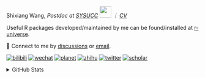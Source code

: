 
<p>Shixiang Wang, <em>Postdoc at <a href="https://sysucc.org.cn/">SYSUCC</a> <img src="https://media.giphy.com/media/WUlplcMpOCEmTGBtBW/giphy.gif" width="30">  ｜ <a href="https://shixiangwang.github.io/cv-shixiang/">CV</a>
</em></p>

Useful R packages developed/maintained by me can be found/installed at [r-universe](https://shixiangwang.r-universe.dev/).

💬 Connect to me by
[discussions](https://github.com/ShixiangWang/self-study/discussions) or [email](mailto:shixiang1994wang@gmail.com). 

[![bilibili](https://img.shields.io/badge/王诗翔-B站-yellow)](https://space.bilibili.com/11553374) [![wechat](https://img.shields.io/badge/王诗翔-微信公众号-important)](https://shixiangwang.github.io/home/logo/qrcode.jpg) [![planet](https://img.shields.io/badge/王诗翔-知识星球-blueviolet)](https://t.zsxq.com/rBqbIei)  [![zhihu](https://img.shields.io/badge/王诗翔-知乎-blue)](https://www.zhihu.com/people/shixiangwang) [![twitter](https://img.shields.io/badge/WangShxiang-twitter-ff69b4)](https://twitter.com/WangShxiang) [![scholar](https://img.shields.io/badge/ShixiangWang-Scholar-00ffff)](https://scholar.google.com/citations?user=FvNp0NkAAAAJ) 

<details>
 
<summary>GitHub Stats</summary>


<!--START_SECTION:waka-->
**🐱 My GitHub Data** 

> 📦 4.3 MB Used in GitHub's Storage 
 > 
> 🏆 1,099 Contributions in the Year 2023
 > 
> 🚫 Not Opted to Hire
 > 
> 📜 88 Public Repositories 
 > 
> 🔑 26 Private Repositories 
 > 
**I'm an Early 🐤** 

```text
🌞 Morning                1856 commits        ████░░░░░░░░░░░░░░░░░░░░░   15.61 % 
🌆 Daytime                4905 commits        ██████████░░░░░░░░░░░░░░░   41.25 % 
🌃 Evening                4378 commits        █████████░░░░░░░░░░░░░░░░   36.81 % 
🌙 Night                  753 commits         ██░░░░░░░░░░░░░░░░░░░░░░░   06.33 % 
```
📅 **I'm Most Productive on Wednesday** 

```text
Monday                   1808 commits        ████░░░░░░░░░░░░░░░░░░░░░   15.20 % 
Tuesday                  2087 commits        ████░░░░░░░░░░░░░░░░░░░░░   17.55 % 
Wednesday                2152 commits        █████░░░░░░░░░░░░░░░░░░░░   18.10 % 
Thursday                 1801 commits        ████░░░░░░░░░░░░░░░░░░░░░   15.14 % 
Friday                   1973 commits        ████░░░░░░░░░░░░░░░░░░░░░   16.59 % 
Saturday                 894 commits         ██░░░░░░░░░░░░░░░░░░░░░░░   07.52 % 
Sunday                   1177 commits        ██░░░░░░░░░░░░░░░░░░░░░░░   09.90 % 
```


**I Mostly Code in R** 

```text
R                        80 repos            █████████████░░░░░░░░░░░░   52.29 % 
HTML                     20 repos            ███░░░░░░░░░░░░░░░░░░░░░░   13.07 % 
Shell                    10 repos            ██░░░░░░░░░░░░░░░░░░░░░░░   06.54 % 
Rust                     4 repos             █░░░░░░░░░░░░░░░░░░░░░░░░   02.61 % 
TypeScript               1 repo              ░░░░░░░░░░░░░░░░░░░░░░░░░   00.65 % 
```




 Last Updated on 21/10/2023 18:45:34 UTC
<!--END_SECTION:waka-->

> These Readme stats are generated using github action [awesome-readme-stats](https://github.com/anmol098/waka-readme-stats)

-----

**NOTE: Top languages does not indicate my skill level or anything like that. It is just a metric of which languages have been hosted by me on GitHub based on the usage across repositories.**

</details>
